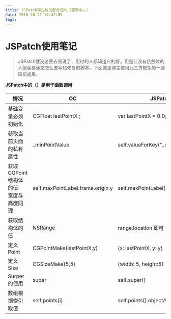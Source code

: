 ```yaml
---
title: JSPatch踩过坑的部分语句（更新中。。）
date: 2016-10-27 14:42:09
tags:
---
```

# JSPatch使用笔记

> JSPatch就没必要去细说了，用过的人都知道它的好，但是让没有接触过的人很容易迷惑怎么去写热修复的脚本。下面就是博主使用此三方框架的一些踩坑成果、

**JSPatch中的（）是用于函数调用**

| 情况 | OC | JSPatch |
| --- | --- | --- |
| 基础变量必须初始化 | CGFloat lastPointX ;| var lastPointX = 0.0; |
| 获取当前页面的私有属性 | _minPointValue | self.valueForKey("_minPointValue") |
| 获取CGPoint结构体的值<br>宽度与高度同理 | self.maxPointLabel.frame.origin.y  | self.maxPointLabel().frame().y |
| 获取结构体的值 | NSRange | range.location 即可 |
| 定义Point | CGPointMake(lastPointX,y) | {x: lastPointX, y: y} |
| 定义Size | CGSizeMake(5,5) | {width: 5, height:5} |
| Surper的使用 | super | self.super() |
| 数组根据索引取值 | self.points[i] | self.points().objectAtIndex(i) |


